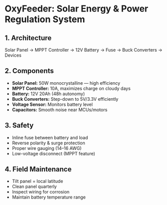 # OxyFeeder: Solar Energy & Power Regulation System

## 1. Architecture
Solar Panel → MPPT Controller → 12V Battery → Fuse → Buck Converters → Devices  

## 2. Components
- **Solar Panel:** 50W monocrystalline — high efficiency  
- **MPPT Controller:** 10A, maximizes charge on cloudy days  
- **Battery:** 12V 20Ah (48h autonomy)  
- **Buck Converters:** Step-down to 5V/3.3V efficiently  
- **Voltage Sensor:** Monitors battery level  
- **Capacitors:** Smooth noise near MCUs/motors  

## 3. Safety
- Inline fuse between battery and load  
- Reverse polarity & surge protection  
- Proper wire gauging (14–16 AWG)  
- Low-voltage disconnect (MPPT feature)

## 4. Field Maintenance
- Tilt panel = local latitude  
- Clean panel quarterly  
- Inspect wiring for corrosion  
- Maintain battery temperature range

